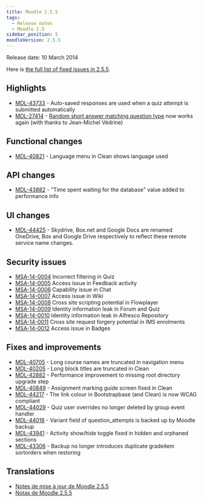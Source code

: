 ```yaml
---
title: Moodle 2.5.5
tags:
  - Release notes
  - Moodle 2.5
sidebar_position: 5
moodleVersion: 2.5.5
---
```

Release date: 10 March 2014

Here is [the full list of fixed issues in 2.5.5](https://tracker.moodle.org/secure/IssueNavigator!executeAdvanced.jspa?jqlQuery=project+%3D+mdl+AND+resolution+%3D+fixed+AND+fixVersion+in+%28%222.5.5%22%29+ORDER+BY+priority+DESC&runQuery=true&clear=true).

## Highlights

- [MDL-43733](https://tracker.moodle.org/browse/MDL-43733) - Auto-saved responses are used when a quiz attempt is submitted automatically
- [MDL-27414](https://tracker.moodle.org/browse/MDL-27414) - [Random short answer matching question type](https://docs.moodle.org/25/en/Random_Short-Answer_Matching_question_type|) now works again (with thanks to Jean-Michel Védrine)

## Functional changes

- [MDL-40821](https://tracker.moodle.org/browse/MDL-40821) - Language menu in Clean shows language used

## API changes

- [MDL-43882](https://tracker.moodle.org/browse/MDL-43882) - "Time spent waiting for the database" value added to performance info

## UI changes

- [MDL-44425](https://tracker.moodle.org/browse/MDL-44425) - Skydrive, Box.net and Google Docs are renamed OneDrive, Box and Google Drive respectively to reflect these remote service name changes.

## Security issues

- [MSA-14-0004](https://moodle.org/mod/forum/discuss.php?d=256416) Incorrect filtering in Quiz
- [MSA-14-0005](https://moodle.org/mod/forum/discuss.php?d=256417) Access issue in Feedback activity
- [MSA-14-0006](https://moodle.org/mod/forum/discuss.php?d=256418) Capability issue in Chat
- [MSA-14-0007](https://moodle.org/mod/forum/discuss.php?d=256419) Access issue in Wiki
- [MSA-14-0008](https://moodle.org/mod/forum/discuss.php?d=256420) Cross site scripting potential in Flowplayer
- [MSA-14-0009](https://moodle.org/mod/forum/discuss.php?d=256421) Identity information leak in Forum and Quiz
- [MSA-14-0010](https://moodle.org/mod/forum/discuss.php?d=256422) Identity information leak in Alfresco Repository
- [MSA-14-0011](https://moodle.org/mod/forum/discuss.php?d=256423) Cross site request forgery potential in IMS enrolments
- [MSA-14-0012](https://moodle.org/mod/forum/discuss.php?d=256424) Access issue in Badges

## Fixes and improvements

- [MDL-40705](https://tracker.moodle.org/browse/MDL-40705) - Long course names are truncated in navigation menu
- [MDL-40205](https://tracker.moodle.org/browse/MDL-40205) - Long block titles are truncated in Clean
- [MDL-42882](https://tracker.moodle.org/browse/MDL-42882) - Performance improvement to missing root directory upgrade step
- [MDL-40849](https://tracker.moodle.org/browse/MDL-40849) - Assignment marking guide screen fixed in Clean
- [MDL-44217](https://tracker.moodle.org/browse/MDL-44217) - The link colour in Bootstrapbase (and Clean) is now WCAG compliant
- [MDL-44029](https://tracker.moodle.org/browse/MDL-44029) - Quiz user overrides no longer deleted by group event handler
- [MDL-44018](https://tracker.moodle.org/browse/MDL-44018) - Variant field of question_attempts is backed up by Moodle backup
- [MDL-43941](https://tracker.moodle.org/browse/MDL-43941) - Activity show/hide toggle fixed in hidden and orphaned sections
- [MDL-43306](https://tracker.moodle.org/browse/MDL-43306) - Backup no longer introduces duplicate gradeitem sortorders when restoring

## Translations

- [Notes de mise à jour de Moodle 2.5.5](https://docs.moodle.org/fr/Notes_de_mise_à_jour_de_Moodle_2.5.5)
- [Notas de Moodle 2.5.5](https://docs.moodle.org/es/Notas_de_Moodle_2.5.5)
